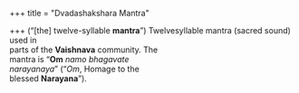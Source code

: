 +++
title = "Dvadashakshara Mantra"

+++
(“[the] twelve-syllable **mantra**”) Twelvesyllable mantra (sacred sound) used in  
parts of the **Vaishnava** community. The  
mantra is “**Om** *namo bhagavate*  
*narayanaya*” (“*Om*, Homage to the  
blessed **Narayana**”).